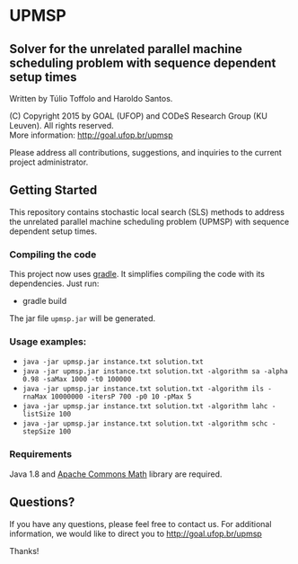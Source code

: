 # UPMSP

## Solver for the unrelated parallel machine scheduling problem with sequence dependent setup times

Written by Túlio Toffolo and Haroldo Santos.

(C) Copyright 2015 by GOAL (UFOP) and CODeS Research Group (KU Leuven). All rights reserved.  
More information: http://goal.ufop.br/upmsp

Please address all contributions, suggestions, and inquiries to the current project administrator.

## Getting Started

This repository contains stochastic local search (SLS) methods to address the unrelated parallel machine scheduling problem (UPMSP) with sequence dependent setup times.

### Compiling the code

This project now uses [gradle](http://gradle.org "Gradle").
It simplifies compiling the code with its dependencies. Just run:

- gradle build

The jar file ``upmsp.jar`` will be generated.

### Usage examples:

- ``java -jar upmsp.jar instance.txt solution.txt``  
- ``java -jar upmsp.jar instance.txt solution.txt -algorithm sa -alpha 0.98 -saMax 1000 -t0 100000``  
- ``java -jar upmsp.jar instance.txt solution.txt -algorithm ils -rnaMax 10000000 -itersP 700 -p0 10 -pMax 5``  
- ``java -jar upmsp.jar instance.txt solution.txt -algorithm lahc -listSize 100``  
- ``java -jar upmsp.jar instance.txt solution.txt -algorithm schc -stepSize 100``  

### Requirements

Java 1.8 and [Apache Commons Math](https://commons.apache.org/proper/commons-math/ "Apache Commons Math") library are required.

## Questions?

If you have any questions, please feel free to contact us.
For additional information, we would like to direct you to http://goal.ufop.br/upmsp

Thanks!
